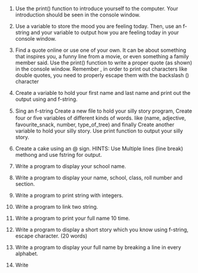 1. Use the print() function to introduce yourself to the computer. Your introduction should be seen in the console window.

1. Use a variable to store the mood you are feeling today. Then, use an f-string and your variable to output how you are feeling today in your console window.

1. Find a quote online or use one of your own. It can be about something that inspires you, a funny line from a movie, or even something a family member said. Use the print() function to write a proper quote (as shown) in the console window. Remember , in order to print out characters like double quotes, you need to properly escape them with the backslash (\) character

1. Create a variable to hold your first name and last name and print out the output using and f-string.

1. Sing an f-string Create a new ﬁle to hold your silly story program, Create four or ﬁve variables of diﬀerent kinds of words. like (name, adjective, favourite_snack, number, type_of_tree) and finally Create another variable to hold your silly story. Use print function to output your silly story.

1. Create a cake using an @ sign. HINTS: Use Multiple lines (line break) methong and use fstring for output.

1. Write a program to display your school name.

1. Write a program to display your name, school, class, roll number and section.

1. Write a program to print string with integers.

1. Write a program to link two string.

1. Write a program to print your full name 10 time.

1. Write a program to display a short story which you know using f-string, escape character. (20 words)

1. Write a program to display your full name by breaking a line in every alphabet. 

1. Write 
